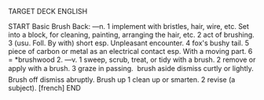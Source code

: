 TARGET DECK
ENGLISH

START
Basic
Brush
Back: —n. 1 implement with bristles, hair, wire, etc. Set into a block, for cleaning, painting, arranging the hair, etc. 2 act of brushing. 3 (usu. Foll. By with) short esp. Unpleasant encounter. 4 fox's bushy tail. 5 piece of carbon or metal as an electrical contact esp. With a moving part. 6 = *brushwood 2. —v. 1 sweep, scrub, treat, or tidy with a brush. 2 remove or apply with a brush. 3 graze in passing.  brush aside dismiss curtly or lightly. Brush off dismiss abruptly. Brush up 1 clean up or smarten. 2 revise (a subject). [french]
END
